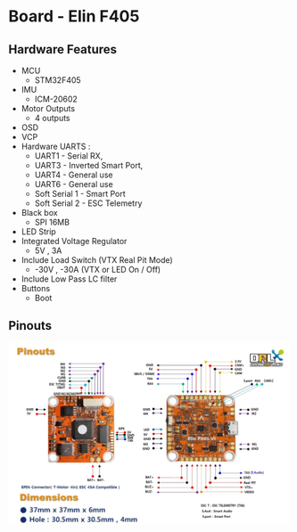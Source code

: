 # Board - Elin F405

## Hardware Features
* MCU
    - STM32F405
* IMU
    - ICM-20602
* Motor Outputs
    - 4 outputs
* OSD
* VCP
* Hardware UARTS :
    - UART1 - Serial RX,
    - UART3 - Inverted Smart Port,
    - UART4 - General use
    - UART6 - General use
    - Soft Serial 1 - Smart Port
    - Soft Serial 2 - ESC Telemetry
* Black box
    - SPI 16MB
* LED Strip
* Integrated Voltage Regulator
    - 5V , 3A
* Include Load Switch (VTX Real Pit Mode)
    - -30V , -30A (VTX or LED On / Off)
* Include Low Pass LC filter
* Buttons
    - Boot

## Pinouts
![Elin F405 Pinout](images/ElinF405_pinout.jpg)
